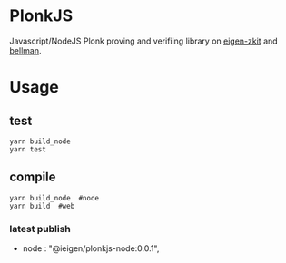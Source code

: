 # PlonkJS

Javascript/NodeJS Plonk proving and verifiing library on [eigen-zkit](https://github.com/0xEigenLabs/eigen-zkit) and [bellman](https://github.com/matter-labs/bellman).

# Usage

## test
```
yarn build_node
yarn test
```

## compile
```
yarn build_node  #node
yarn build  #web
```

### latest publish
* node :  "@ieigen/plonkjs-node:0.0.1",
